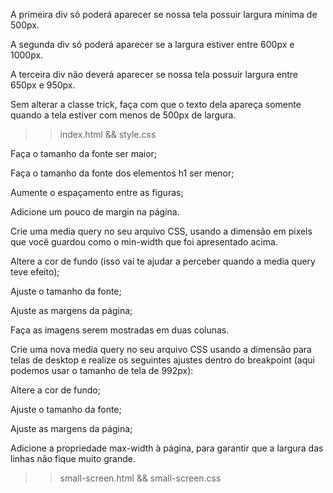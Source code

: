 A primeira div só poderá aparecer se nossa tela possuir largura mínima de 500px.

A segunda div só poderá aparecer se a largura estiver entre 600px e 1000px.

A terceira div não deverá aparecer se nossa tela possuir largura entre 650px e 950px.

Sem alterar a classe trick, faça com que o texto dela apareça somente quando a tela estiver com menos de 500px de largura.

>>index.html && style.css

Faça o tamanho da fonte ser maior;

Faça o tamanho da fonte dos elementos h1 ser menor;

Aumente o espaçamento entre as figuras;

Adicione um pouco de margin na página.

Crie uma media query no seu arquivo CSS, usando a dimensão em pixels que você guardou como o min-width que foi apresentado acima.

Altere a cor de fundo (isso vai te ajudar a perceber quando a media query teve efeito);

Ajuste o tamanho da fonte;

Ajuste as margens da página;

Faça as imagens serem mostradas em duas colunas.

Crie uma nova media query no seu arquivo CSS usando a dimensão para telas de desktop e realize os seguintes ajustes dentro do breakpoint (aqui podemos usar o tamanho de tela de 992px):

Altere a cor de fundo;

Ajuste o tamanho da fonte;

Ajuste as margens da página;

Adicione a propriedade max-width à página, para garantir que a largura das linhas não fique muito grande.

>>small-screen.html && small-screen.css